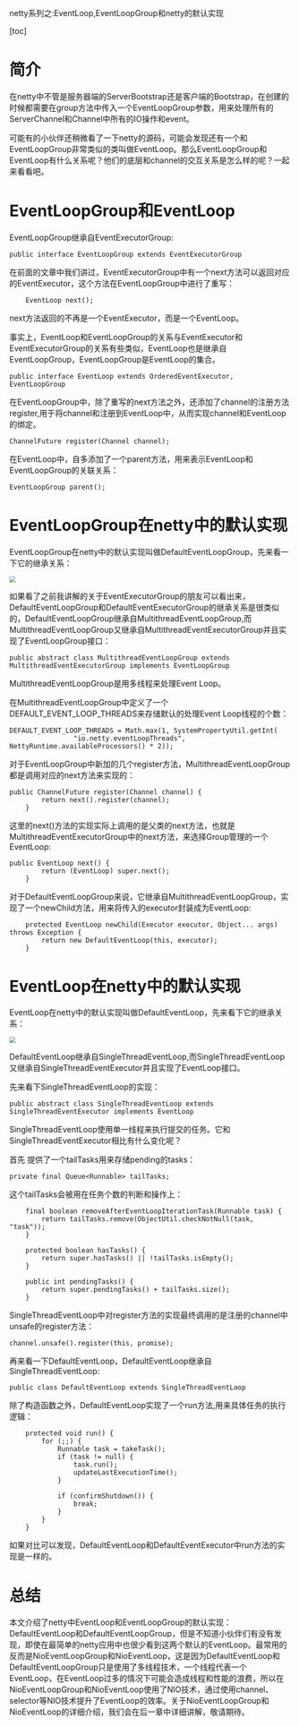 netty系列之:EventLoop,EventLoopGroup和netty的默认实现

[toc]

# 简介

在netty中不管是服务器端的ServerBootstrap还是客户端的Bootstrap，在创建的时候都需要在group方法中传入一个EventLoopGroup参数，用来处理所有的ServerChannel和Channel中所有的IO操作和event。

可能有的小伙伴还稍微看了一下netty的源码，可能会发现还有一个和EventLoopGroup非常类似的类叫做EventLoop。那么EventLoopGroup和EventLoop有什么关系呢？他们的底层和channel的交互关系是怎么样的呢？一起来看看吧。

# EventLoopGroup和EventLoop

EventLoopGroup继承自EventExecutorGroup:

```
public interface EventLoopGroup extends EventExecutorGroup 
```

在前面的文章中我们讲过，EventExecutorGroup中有一个next方法可以返回对应的EventExecutor，这个方法在EventLoopGroup中进行了重写：

```
    EventLoop next();
```

next方法返回的不再是一个EventExecutor，而是一个EventLoop。

事实上，EventLoop和EventLoopGroup的关系与EventExecutor和EventExecutorGroup的关系有些类似，EventLoop也是继承自EventLoopGroup，EventLoopGroup是EventLoop的集合。

```
public interface EventLoop extends OrderedEventExecutor, EventLoopGroup 
```

在EventLoopGroup中，除了重写的next方法之外，还添加了channel的注册方法register,用于将channel和注册到EventLoop中，从而实现channel和EventLoop的绑定。

```
ChannelFuture register(Channel channel);
```

在EventLoop中，自多添加了一个parent方法，用来表示EventLoop和EventLoopGroup的关联关系：

```
EventLoopGroup parent();
```

# EventLoopGroup在netty中的默认实现

EventLoopGroup在netty中的默认实现叫做DefaultEventLoopGroup，先来看一下它的继承关系：

<img src="https://img-blog.csdnimg.cn/119283e9b8d04854940abc0fc159c604.png" style="zoom:67%;" />

如果看了之前我讲解的关于EventExecutorGroup的朋友可以看出来，DefaultEventLoopGroup和DefaultEventExecutorGroup的继承关系是很类似的，DefaultEventLoopGroup继承自MultithreadEventLoopGroup,而MultithreadEventLoopGroup又继承自MultithreadEventExecutorGroup并且实现了EventLoopGroup接口：

```
public abstract class MultithreadEventLoopGroup extends MultithreadEventExecutorGroup implements EventLoopGroup 
```

MultithreadEventLoopGroup是用多线程来处理Event Loop。

在MultithreadEventLoopGroup中定义了一个DEFAULT_EVENT_LOOP_THREADS来存储默认的处理Event Loop线程的个数：

```
DEFAULT_EVENT_LOOP_THREADS = Math.max(1, SystemPropertyUtil.getInt(
                "io.netty.eventLoopThreads", NettyRuntime.availableProcessors() * 2));
```

对于EventLoopGroup中新加的几个register方法，MultithreadEventLoopGroup都是调用对应的next方法来实现的：

```
public ChannelFuture register(Channel channel) {
        return next().register(channel);
    }
```

这里的next()方法的实现实际上调用的是父类的next方法，也就是MultithreadEventExecutorGroup中的next方法，来选择Group管理的一个EventLoop:

```
public EventLoop next() {
        return (EventLoop) super.next();
    }
```

对于DefaultEventLoopGroup来说，它继承自MultithreadEventLoopGroup，实现了一个newChild方法，用来将传入的executor封装成为EventLoop:

```
    protected EventLoop newChild(Executor executor, Object... args) throws Exception {
        return new DefaultEventLoop(this, executor);
    }
```

# EventLoop在netty中的默认实现

EventLoop在netty中的默认实现叫做DefaultEventLoop，先来看下它的继承关系：

<img src="https://img-blog.csdnimg.cn/9c642b58f6c248f9bddfbb71799549f9.png" style="zoom:67%;" />

DefaultEventLoop继承自SingleThreadEventLoop,而SingleThreadEventLoop又继承自SingleThreadEventExecutor并且实现了EventLoop接口。

先来看下SingleThreadEventLoop的实现：

```
public abstract class SingleThreadEventLoop extends SingleThreadEventExecutor implements EventLoop 
```

SingleThreadEventLoop使用单一线程来执行提交的任务。它和SingleThreadEventExecutor相比有什么变化呢？

首先 提供了一个tailTasks用来存储pending的tasks：

```
private final Queue<Runnable> tailTasks;
```

这个tailTasks会被用在任务个数的判断和操作上：

```
    final boolean removeAfterEventLoopIterationTask(Runnable task) {
        return tailTasks.remove(ObjectUtil.checkNotNull(task, "task"));
    }

    protected boolean hasTasks() {
        return super.hasTasks() || !tailTasks.isEmpty();
    }

    public int pendingTasks() {
        return super.pendingTasks() + tailTasks.size();
    }
```

SingleThreadEventLoop中对register方法的实现最终调用的是注册的channel中unsafe的register方法：

```
channel.unsafe().register(this, promise);
```

再来看一下DefaultEventLoop，DefaultEventLoop继承自SingleThreadEventLoop:

```
public class DefaultEventLoop extends SingleThreadEventLoop 
```

除了构造函数之外，DefaultEventLoop实现了一个run方法,用来具体任务的执行逻辑：

```
    protected void run() {
        for (;;) {
            Runnable task = takeTask();
            if (task != null) {
                task.run();
                updateLastExecutionTime();
            }

            if (confirmShutdown()) {
                break;
            }
        }
    }
```

如果对比可以发现，DefaultEventLoop和DefaultEventExecutor中run方法的实现是一样的。

# 总结

本文介绍了netty中EventLoop和EventLoopGroup的默认实现：DefaultEventLoop和DefaultEventLoopGroup，但是不知道小伙伴们有没有发现，即使在最简单的netty应用中也很少看到这两个默认的EventLoop。最常用的反而是NioEventLoopGroup和NioEventLoop，这是因为DefaultEventLoop和DefaultEventLoopGroup只是使用了多线程技术，一个线程代表一个EventLoop，在EventLoop过多的情况下可能会造成线程和性能的浪费，所以在NioEventLoopGroup和NioEventLoop使用了NIO技术，通过使用channel、selector等NIO技术提升了EventLoop的效率。关于NioEventLoopGroup和NioEventLoop的详细介绍，我们会在后一章中详细讲解，敬请期待。



















